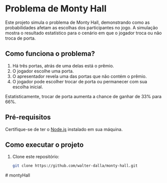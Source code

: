 # Problema de Monty Hall

Este projeto simula o problema de Monty Hall, demonstrando como as probabilidades afetam as escolhas dos participantes no jogo. A simulação mostra o resultado estatístico para o cenário em que o jogador troca ou não troca de porta.

## Como funciona o problema?

1. Há três portas, atrás de uma delas está o prêmio.
2. O jogador escolhe uma porta.
3. O apresentador revela uma das portas que não contém o prêmio.
4. O jogador pode escolher trocar de porta ou permanecer com sua escolha inicial.

Estatisticamente, trocar de porta aumenta a chance de ganhar de 33% para 66%.

## Pré-requisitos

Certifique-se de ter o [Node.js](https://nodejs.org/) instalado em sua máquina.

## Como executar o projeto

1. Clone este repositório:
   ```bash
   git clone https://github.com/walter-dalla/monty-hall.git
#   m o n t y H a l l  
 